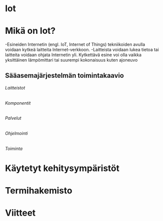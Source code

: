 # Iot

# Mikä on Iot?
 -Esineiden Internetin (engl. IoT, Internet of Things) tekniikoiden avulla voidaan kytkeä laitteita Internet-verkkoon. 
-Laitteista voidaan lukea tietoa tai laitteita voidaan ohjata Internetin yli. Kytkettävä esine voi olla vaikka yksittäinen lämpömittari tai suurempi kokonaisuus kuten ajoneuvo

## Sääasemajärjestelmän toimintakaavio


###### Laitteistot
###### Komponentit
###### Palvelut
###### Ohjelmointi
###### Toiminta

# Käytetyt kehitysympäristöt
# Termihakemisto
# Viitteet